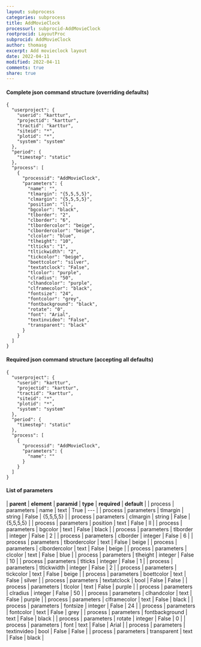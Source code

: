 ```yaml
---
layout: subprocess
categories: subprocess
title: AddMovieClock
processurl: subprocid-AddMovieClock
rootprocid: LayoutProc
subprocid: AddMovieClock
author: thomasg
excerpt: Add movieclock layout
date: 2022-04-11
modified: 2022-04-11
comments: true
share: true
---
```


#### Complete json command structure (overriding defaults)
```
{
  "userproject": {
    "userid": "karttur",
    "projectid": "karttur",
    "tractid": "karttur",
    "siteid": "*",
    "plotid": "*",
    "system": "system"
  },
  "period": {
    "timestep": "static"
  },
  "process": [
    {
      "processid": "AddMovieClock",
      "parameters": {
        "name": "",
        "tlmargin": "{5,5,5,5}",
        "clmargin": "{5,5,5,5}",
        "position": "ll",
        "bgcolor": "black",
        "tlborder": "2",
        "clborder": "6",
        "tlbordercolor": "beige",
        "clbordercolor": "beige",
        "clcolor": "blue",
        "tlheight": "10",
        "tlticks": "1",
        "tltickwidth": "2",
        "tickcolor": "beige",
        "boettcolor": "silver",
        "textatclock": "False",
        "tlcolor": "purple",
        "clradius": "50",
        "clhandcolor": "purple",
        "clframecolor": "black",
        "fontsize": "24",
        "fontcolor": "grey",
        "fontbackground": "black",
        "rotate": "0",
        "font": "Arial",
        "textinvideo": "False",
        "transparent": "black"
      }
    }
  ]
}
```
#### Required json command structure (accepting all defaults)
```
{
  "userproject": {
    "userid": "karttur",
    "projectid": "karttur",
    "tractid": "karttur",
    "siteid": "*",
    "plotid": "*",
    "system": "system"
  },
  "period": {
    "timestep": "static"
  },
  "process": [
    {
      "processid": "AddMovieClock",
      "parameters": {
        "name": ""
      }
    }
  ]
}
```
#### List of parameters

| **parent** | **element** | **paramid** | **type** | **required** | **default** |
| process | parameters | name | text | True | --- |
| process | parameters | tlmargin | string | False | {5,5,5,5} |
| process | parameters | clmargin | string | False | {5,5,5,5} |
| process | parameters | position | text | False | ll |
| process | parameters | bgcolor | text | False | black |
| process | parameters | tlborder | integer | False | 2 |
| process | parameters | clborder | integer | False | 6 |
| process | parameters | tlbordercolor | text | False | beige |
| process | parameters | clbordercolor | text | False | beige |
| process | parameters | clcolor | text | False | blue |
| process | parameters | tlheight | integer | False | 10 |
| process | parameters | tlticks | integer | False | 1 |
| process | parameters | tltickwidth | integer | False | 2 |
| process | parameters | tickcolor | text | False | beige |
| process | parameters | boettcolor | text | False | silver |
| process | parameters | textatclock | bool | False | False |
| process | parameters | tlcolor | text | False | purple |
| process | parameters | clradius | integer | False | 50 |
| process | parameters | clhandcolor | text | False | purple |
| process | parameters | clframecolor | text | False | black |
| process | parameters | fontsize | integer | False | 24 |
| process | parameters | fontcolor | text | False | grey |
| process | parameters | fontbackground | text | False | black |
| process | parameters | rotate | integer | False | 0 |
| process | parameters | font | text | False | Arial |
| process | parameters | textinvideo | bool | False | False |
| process | parameters | transparent | text | False | black |
